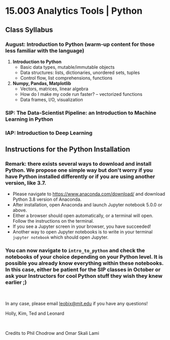 # 15.003 Analytics Tools | Python

## Class Syllabus

### August: Introduction to Python (warm-up content for those less familiar with the language)

1. __Introduction to Python__
   - Basic data types, mutable/immutable objects
   - Data structures: lists, dictionaries, unordered sets, tuples
   - Control flow, list comprehensions, functions
1. __Numpy, Pandas, Matplotlib__
   - Vectors, matrices, linear algebra
   - How do I make my code run faster? – vectorized functions
   - Data frames, I/O, visualization

### SIP: The Data-Scientist Pipeline: an Introduction to Machine Learning in Python

### IAP: Introduction to Deep Learning

## Instructions for the Python Installation
### Remark: there exists several ways to download and install Python. We propose one simple way but don't worry if you have Python installed differently or if you are using another version, like 3.7.

- Please navigate to https://www.anaconda.com/download/ and download Python 3.8 version of Anaconda. 
- After installation, open Anaconda and launch Jupyter notebook 5.0.0 or above.
- Either a browser should open automatically, or a terminal will open. Follow the instructions on the terminal. 
- If you see a Jupyter screen in your browser, you have succeeded!
- Another way to open Jupyter notebooks is to write in your terminal ```jupyter notebook``` which should open Jupyter.

### You can now navigate to ```intro_to_python``` and check the notebooks of your choice depending on your Python level. It is possible you already know everything within these notebooks. In this case, either be patient for the SIP classes in October or ask your Instructors for cool Python stuff they wish they knew earlier ;)


<br />


In any case, please email leobix@mit.edu if you have any questions!

Holly, Kim, Ted and Leonard

<br />

Credits to Phil Chodrow and Omar Skali Lami
